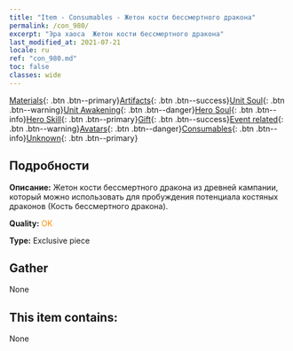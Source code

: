 ```yaml
---
title: "Item - Consumables - Жетон кости бессмертного дракона"
permalink: /con_980/
excerpt: "Эра хаоса  Жетон кости бессмертного дракона"
last_modified_at: 2021-07-21
locale: ru
ref: "con_980.md"
toc: false
classes: wide
---
```

 [Materials](/ItemsRU/){: .btn .btn--primary}[Artifacts](/ItemsRU/Artifacts/){: .btn .btn--success}[Unit Soul](/ItemsRU/UnitSoul/){: .btn .btn--warning}[Unit Awakening](/ItemsRU/UnitAwakening/){: .btn .btn--danger}[Hero Soul](/ItemsRU/HeroSoul/){: .btn .btn--info}[Hero Skill](/ItemsRU/HeroSkill/){: .btn .btn--primary}[Gift](/ItemsRU/Gift/){: .btn .btn--success}[Event related](/ItemsRU/Events/){: .btn .btn--warning}[Avatars](/ItemsRU/Avatars/){: .btn .btn--danger}[Consumables](/ItemsRU/Consumables/){: .btn .btn--info}[Unknown](/ItemsRU/Unknown/){: .btn .btn--primary}

## Подробности
 **Описание:** Жетон кости бессмертного дракона из древней кампании, который можно использовать для пробуждения потенциала костяных драконов (Кость бессмертного дракона).

 **Quality:** <span style="color: #FF8C00">OK</span>

 **Type:** Exclusive piece

## Gather

  None

## This item contains:

  None

